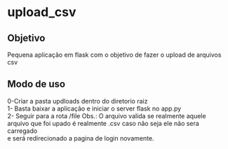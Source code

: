 # upload_csv
## Objetivo
Pequena aplicação em flask com o objetivo de fazer o upload de arquivos csv

## Modo de uso
0-Criar a pasta updloads dentro do diretorio raiz<br>
1- Basta baixar a aplicação e iniciar o server flask no app.py<br>
2- Seguir para a rota /file
Obs.: O arquivo valida se realmente aquele arquivo que foi upado é realmente .csv caso não seja ele não sera carregado <br> e será redirecionado a pagina de login novamente.

